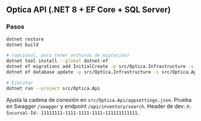 ## Optica API (.NET 8 + EF Core + SQL Server)

### Pasos
```bash
dotnet restore
dotnet build

# (opcional, para tener archivos de migración)
dotnet tool install --global dotnet-ef
dotnet ef migrations add InitialCreate -p src/Optica.Infrastructure -s src/Optica.Api
dotnet ef database update -p src/Optica.Infrastructure -s src/Optica.Api

# Ejecutar
dotnet run --project src/Optica.Api
```
Ajusta la cadena de conexión en `src/Optica.Api/appsettings.json`.
Prueba en Swagger `/swagger` y endpoint `/api/inventory/search`.
Header de dev: `X-Sucursal-Id: 11111111-1111-1111-1111-111111111111`.

